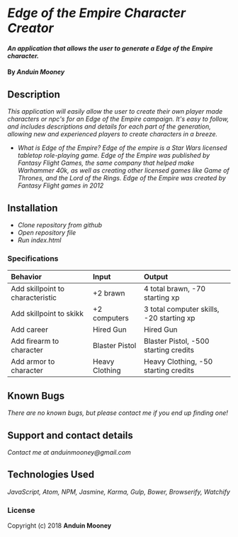 # _Edge of the Empire Character Creator_

#### _An application that allows the user to generate a Edge of the Empire character._

#### By _**Anduin Mooney**_

## Description

_This application will easily allow the user to create their own player made characters or npc's for an Edge of the Empire campaign. It's easy to follow, and includes descriptions and details for each part of the generation, allowing new and experienced players to create characters in a breeze._

* _What is Edge of the Empire?
Edge of the empire is a Star Wars licensed tabletop role-playing game. Edge of the Empire was published by Fantasy Flight Games, the same company that helped make Warhammer 40k, as well as creating other licensed games like Game of Thrones, and the Lord of the Rings. Edge of the Empire was created by Fantasy Flight games in 2012_

## Installation
* _Clone repository from github_
* _Open repository file_
* _Run index.html_


### Specifications
| Behavior | Input | Output |
| :-------------     | :------------- | :-------------
|Add skillpoint to characteristic| +2 brawn | 4 total brawn, -70 starting xp |
| Add skillpoint to skikk| +2 computers | 3 total computer skills, -20 starting xp |
| Add career| Hired Gun | Hired Gun|
| Add firearm to character| Blaster Pistol | Blaster Pistol, -500 starting credits|
| Add armor to character| Heavy Clothing | Heavy Clothing, -50 starting credits|

## Known Bugs

_There are no known bugs, but please contact me if you end up finding one!_

## Support and contact details

_Contact me at anduinmooney@gmail.com_

## Technologies Used

_JavaScript, Atom, NPM, Jasmine, Karma, Gulp, Bower, Browserify, Watchify_

### License

Copyright (c) 2018 **Anduin Mooney**
